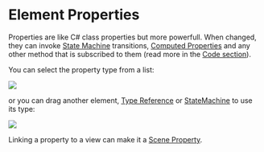 # Element Properties

Properties are like C# class properties but more powerfull. When changed, they can invoke [State Machine](https://www.penflip.com/bartlomiejwolk/uframe-documentation/blob/master/pages/nodes/reactive-state-machine-node.md) transitions, [Computed Properties](https://www.penflip.com/bartlomiejwolk/uframe-documentation/blob/master/pages/nodes/computed-property-node.md) and any other method that is subscribed to them (read more in the [Code section](#code)).

You can select the property type from a list:

![](https://dl.dropboxusercontent.com/u/75445779/uFrame_wiki/Screenshot_93.png)

or you can drag another element, [Type Reference](https://www.penflip.com/bartlomiejwolk/uframe-documentation/blob/master/pages/nodes/type-reference-node.md) or [StateMachine](https://www.penflip.com/bartlomiejwolk/uframe-documentation/blob/master/pages/nodes/reactive-state-machine-node.md) to use its type:

![](https://dl.dropboxusercontent.com/u/75445779/uFrame_wiki/Screenshot_94.png)

Linking a property to a view can make it a [Scene Property](https://www.penflip.com/bartlomiejwolk/uframe-documentation/blob/master/pages/scene-properties.md).
